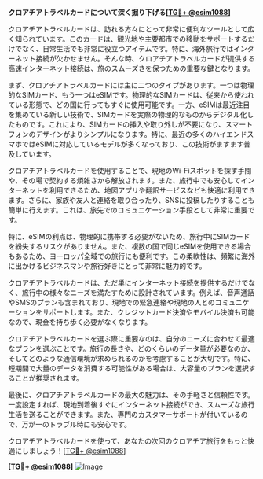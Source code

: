 **クロアチアトラベルカードについて深く掘り下げる[[TG💪+ @esim1088](https://t.me/s/esim1088)]**

クロアチアトラベルカードは、訪れる方々にとって非常に便利なツールとして広く知られています。このカードは、観光地や主要都市での移動をサポートするだけでなく、日常生活でも非常に役立つアイテムです。特に、海外旅行ではインターネット接続が欠かせません。そんな時、クロアチアトラベルカードが提供する高速インターネット接続は、旅のスムーズさを保つための重要な鍵となります。

まず、クロアチアトラベルカードには主に二つのタイプがあります。一つは物理的なSIMカード、もう一つはeSIMです。物理的なSIMカードは、従来から使われている形態で、どの国に行ってもすぐに使用可能です。一方、eSIMは最近注目を集めている新しい技術で、SIMカードを実際の物理的なものからデジタル化したものです。これにより、SIMカードの挿入や取り外しが不要になり、スマートフォンのデザインがよりシンプルになります。特に、最近の多くのハイエンドスマホではeSIMに対応しているモデルが多くなっており、この技術がますます普及しています。

クロアチアトラベルカードを使用することで、現地のWi-Fiスポットを探す手間や、その場で契約する煩雑さから解放されます。また、旅行中でも安心してインターネットを利用できるため、地図アプリや翻訳サービスなども快適に利用できます。さらに、家族や友人と連絡を取り合ったり、SNSに投稿したりすることも簡単に行えます。これは、旅先でのコミュニケーション手段として非常に重要です。

特に、eSIMの利点は、物理的に携帯する必要がないため、旅行中にSIMカードを紛失するリスクがありません。また、複数の国で同じeSIMを使用できる場合もあるため、ヨーロッパ全域での旅行にも便利です。この柔軟性は、頻繁に海外に出かけるビジネスマンや旅行好きにとって非常に魅力的です。

クロアチアトラベルカードは、ただ単にインターネット接続を提供するだけでなく、旅行中の様々なニーズを満たすために設計されています。例えば、音声通話やSMSのプランも含まれており、現地での緊急連絡や現地の人とのコミュニケーションをサポートします。また、クレジットカード決済やモバイル決済も可能なので、現金を持ち歩く必要がなくなります。

クロアチアトラベルカードを選ぶ際に重要なのは、自分のニーズに合わせて最適なプランを選ぶことです。旅行の長さや、どのくらいのデータ量が必要なのか、そしてどのような通信環境が求められるのかを考慮することが大切です。特に、短期間で大量のデータを消費する可能性がある場合は、大容量のプランを選択することが推奨されます。

最後に、クロアチアトラベルカードの最大の魅力は、その手軽さと信頼性です。一度設定すれば、現地到着後すぐにインターネット接続ができ、スムーズな旅行生活を送ることができます。また、専門のカスタマーサポートが付いているので、万が一のトラブル時にも安心です。

クロアチアトラベルカードを使って、あなたの次回のクロアチア旅行をもっと快適にしましょう！[[TG💪+ @esim1088](https://t.me/s/esim1088)]

**[[TG💪+ @esim1088](https://t.me/s/esim1088)]**
![Image](https://i.postimg.cc/Y0z9fWf4/image.png)